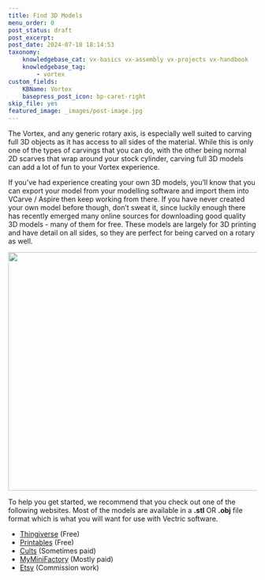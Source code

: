 ```yaml
---
title: Find 3D Models
menu_order: 0
post_status: draft
post_excerpt: 
post_date: 2024-07-18 18:14:53
taxonomy:
    knowledgebase_cat: vx-basics vx-assembly vx-projects vx-handbook
    knowledgebase_tag:
        - vortex
custom_fields:
    KBName: Vortex
    basepress_post_icon: bp-caret-right
skip_file: yes
featured_image: _images/post-image.jpg
---
```


The Vortex, and any generic rotary axis, is especially well suited to carving full 3D objects as it has access to all sides of the material. While this is only one of the types of carvings that you can do, with the other being normal 2D scarves that wrap around your stock cylinder, carving full 3D models can add a lot of fun to your Vortex experience.

If you’ve had experience creating your own 3D models, you’ll know that you can export your model from your modelling software and import them into VCarve / Aspire then keep working from there. If you have never created your own model before though, don’t sweat it, since luckily enough there has recently emerged many online sources for downloading good quality 3D models - many of them for free. These models are largely for 3D printing and have detail on all sides, so they are perfect for being carved on a rotary as well.

<img class="nar aligncenter wp-image-5877 size-medium" src="https://resources.sienci.com/wp-content/uploads/2023/08/Printables-850x483.jpg" alt="" width="850" height="483" />

To help you get started, we recommend that you check out one of the following websites. Most of the models are available in a **.stl** OR **.obj** file format which is what you will want for use with Vectric software.

<ul>
  <li><a href="https://www.thingiverse.com/">Thingiverse</a> (Free)</li>
  <li><a href="https://www.printables.com/">Printables</a> (Free)</li>
  <li><a href="https://cults3d.com/">Cults</a> (Sometimes paid)</li>
  <li><a href="https://www.myminifactory.com/">MyMiniFactory</a> (Mostly paid)</li>
  <li><a href="https://www.etsy.com/">Etsy</a> (Commission work)</li>
</ul>

